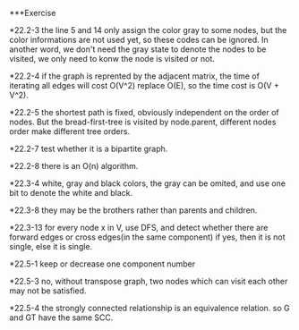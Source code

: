 ***Exercise

*22.2-3
the line 5 and 14 only assign the color gray to some nodes, but the color informations are not used yet,
so these codes can be ignored. In another word, we don't need the gray state to denote the nodes to be
visited, we only need to konw the node is visited or not.

*22.2-4
if the graph is reprented by the adjacent matrix, the time of iterating all edges will cost O(V^2) replace 
O(E), so the time cost is O(V + V^2).

*22.2-5
the shortest path is fixed, obviously independent on the order of nodes. But the bread-first-tree is visited
by node.parent, different nodes order make different tree orders.

*22.2-7
test whether it is a bipartite graph.

*22.2-8
there is an O(n) algorithm.

*22.3-4
white, gray and black colors, the gray can be omited, and use one bit to denote the white and black.

*22.3-8
they may be the brothers rather than parents and children.

*22.3-13
for every node x in V, use DFS, and detect whether there are forward edges or cross edges(in the same component)
if yes, then it is not single, else it is single.

*22.5-1
keep or decrease one component number

*22.5-3
no, without transpose graph, two nodes which can visit each other may not be satisfied.

*22.5-4
the strongly connected relationship is an equivalence relation. so G and GT have the same SCC.
